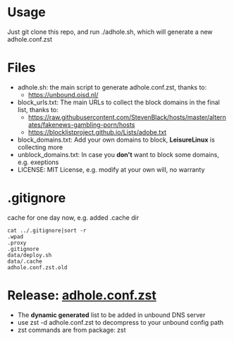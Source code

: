# Usage
  Just git clone this repo, and run ./adhole.sh, which will generate a new adhole.conf.zst
  
# Files
  - adhole.sh: the main script to generate adhole.conf.zst, thanks to:
     - https://unbound.oisd.nl/
  - block_urls.txt: The main URLs to collect the block domains in the final
    list, thanks to:
     - https://raw.githubusercontent.com/StevenBlack/hosts/master/alternates/fakenews-gambling-porn/hosts
     - https://blocklistproject.github.io/Lists/adobe.txt
  - block_domains.txt: Add your own domains to block, **LeisureLinux** is collecting more
  - unblock_domains.txt: In case you **don't** want to block some domains, e.g. exeptions
  - LICENSE: MIT License, e.g. modify at your own will, no warranty

# .gitignore
  cache for one day now, e.g. added .cache dir
```
cat ../.gitignore|sort -r
.wpad
.proxy
.gitignore
data/deploy.sh
data/.cache
adhole.conf.zst.old
```
     
# Release: [adhole.conf.zst](https://github.com/LeisureLinux/adhole/releases/download/adhole/adhole.conf.zst)
  - The **dynamic generated** list to be added in unbound DNS server
  - use zst -d adhole.conf.zst to decompress to your unbound config path
  - zst commands are from package: zst
